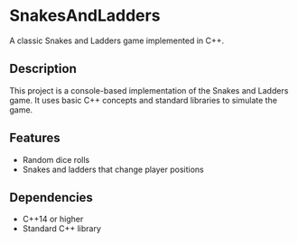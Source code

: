 # SnakesAndLadders
A classic Snakes and Ladders game implemented in C++.

## Description
This project is a console-based implementation of the Snakes and Ladders game. It uses basic C++ concepts and standard libraries to simulate the game.

## Features
- Random dice rolls
- Snakes and ladders that change player positions

## Dependencies
- C++14 or higher
- Standard C++ library
